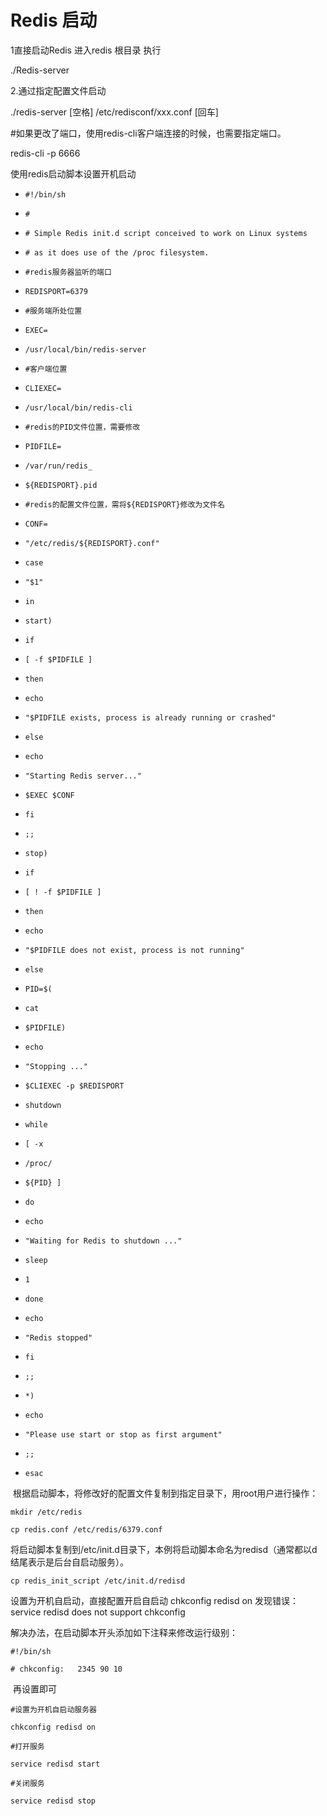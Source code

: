 # Redis 启动

1直接启动Redis 进入redis 根目录 执行

./Redis-server



2.通过指定配置文件启动

./redis-server  \[空格\] /etc/redisconf/xxx.conf  \[回车\]



\#如果更改了端口，使用redis-cli客户端连接的时候，也需要指定端口。

redis-cli -p 6666



使用redis启动脚本设置开机启动

* `#!/bin/sh`
* `#`
* `# Simple Redis init.d script conceived to work on Linux systems`
* `# as it does use of the /proc filesystem.`
* `#redis服务器监听的端口`
* `REDISPORT=6379`
* `#服务端所处位置`
* `EXEC=`
* `/usr/local/bin/redis-server`
* `#客户端位置`
* `CLIEXEC=`
* `/usr/local/bin/redis-cli`
* `#redis的PID文件位置，需要修改`
* `PIDFILE=`
* `/var/run/redis_`
* `${REDISPORT}.pid`
* `#redis的配置文件位置，需将${REDISPORT}修改为文件名`
* `CONF=`
* `"/etc/redis/${REDISPORT}.conf"`
* `case`
* `"$1"`
* `in`
* `start)`
* `if`
* `[ -f $PIDFILE ]`
* `then`
* `echo`
* `"$PIDFILE exists, process is already running or crashed"`
* `else`
* `echo`
* `"Starting Redis server..."`
* `$EXEC $CONF`
* `fi`
* `;;`
* `stop)`
* `if`
* `[ ! -f $PIDFILE ]`
* `then`
* `echo`
* `"$PIDFILE does not exist, process is not running"`
* `else`
* `PID=$(`
* `cat`
* `$PIDFILE)`
* `echo`
* `"Stopping ..."`
* `$CLIEXEC -p $REDISPORT`
* `shutdown`
* `while`
* `[ -x`
* `/proc/`
* `${PID} ]`
* `do`
* `echo`
* `"Waiting for Redis to shutdown ..."`
* `sleep`
* `1`
* `done`
* `echo`
* `"Redis stopped"`
* `fi`
* `;;`
* `*)`
* `echo`
* `"Please use start or stop as first argument"`
* `;;`

* `esac`

 根据启动脚本，将修改好的配置文件复制到指定目录下，用root用户进行操作：

`mkdir /etc/redis`

`cp redis.conf /etc/redis/6379.conf`

将启动脚本复制到/etc/init.d目录下，本例将启动脚本命名为redisd（通常都以d结尾表示是后台自启动服务）。

`cp redis_init_script /etc/init.d/redisd`

设置为开机自启动，直接配置开启自启动 chkconfig redisd on 发现错误： service redisd does not support chkconfig

解决办法，在启动脚本开头添加如下注释来修改运行级别：

`#!/bin/sh`

`# chkconfig:   2345 90 10`

 再设置即可

`#设置为开机自启动服务器`

`chkconfig redisd on`

`#打开服务`

`service redisd start`

`#关闭服务`

`service redisd stop`

